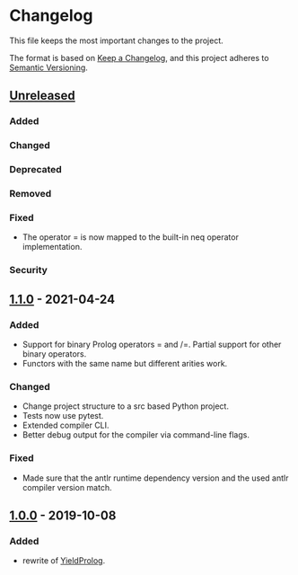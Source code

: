 # Changelog

This file keeps the most important changes to the project.

The format is based on [Keep a Changelog](https://keepachangelog.com/en/1.0.0/),
and this project adheres to [Semantic Versioning](https://semver.org/spec/v2.0.0.html).

## [Unreleased]

### Added
### Changed
### Deprecated
### Removed
### Fixed

- The operator \= is now mapped to the built-in neq operator implementation.

### Security

## [1.1.0] - 2021-04-24

### Added

- Support for binary Prolog operators = and /=. Partial support for other binary operators.
- Functors with the same name but different arities work.

### Changed

- Change project structure to a src based Python project.
- Tests now use pytest.
- Extended compiler CLI.
- Better debug output for the compiler via command-line flags.

### Fixed

- Made sure that the antlr runtime dependency version and the used antlr compiler version match.

## [1.0.0] - 2019-10-08

### Added

- rewrite of [YieldProlog](http://yieldprolog.sourceforge.net/).

[Unreleased]: https://github.com/timhemel/yldprolog/compare/1.1.0...HEAD
[1.1.0]: https://github.com/timhemel/yldprolog/compare/1.0.0...1.1.0
[1.0.0]: https://github.com/timhemel/yldprolog/releases/tag/1.0.0
